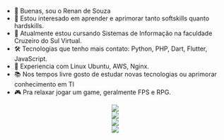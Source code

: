 - 👋 Buenas, sou o Renan de Souza
- 👀 Estou interesado em aprender e aprimorar tanto softskills quanto hardskills.
- 🌱 Atualmente estou cursando Sistemas de Informação na faculdade Cruzeiro do Sul Virtual.
- 🛠️ Tecnologias que tenho mais contato: Python, PHP, Dart, Flutter, JavaScript.
- 🔧 Experiencia com Linux Ubuntu, AWS, Nginx.
- 📚 Nos tempos livre gosto de estudar novas tecnologias ou aprimorar conhecimento em TI
- 🎮 Pra relaxar jogar um game, geralmente FPS e RPG.

<div align="center">
    <img src="https://github-readme-stats.vercel.app/api?username=rds-renan&show_icons=true&theme=radical" />
</div>

<div align="center">
    <img src="https://github-readme-streak-stats.herokuapp.com/?user=rds-renan&theme=radical" />
</div>

<div align="center">
    <img src="https://github-profile-summary-cards.vercel.app/api/cards/profile-details?username=rds-renan&theme=radical" />
</div>

<div align="center">
    <img src="https://github-profile-trophy.vercel.app/?username=rds-renan&theme=darkhub" />
</div>


<!---
rds-renan/rds-renan is a ✨ special ✨ repository because its `README.md` (this file) appears on your GitHub profile.
You can click the Preview link to take a look at your changes.
--->
